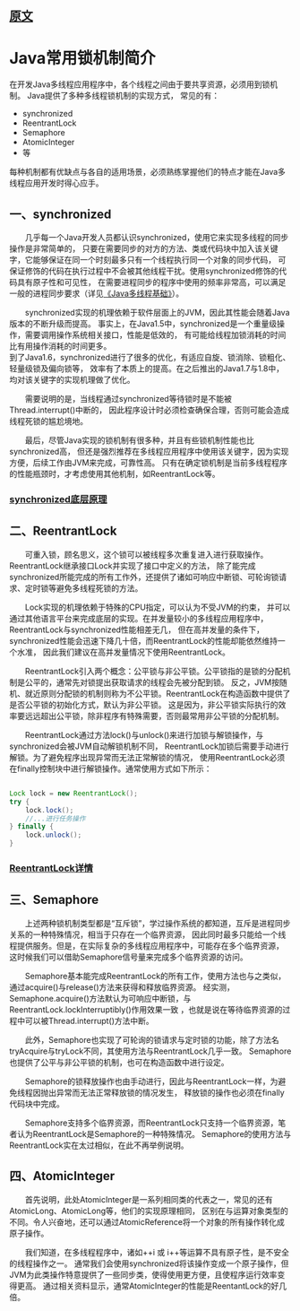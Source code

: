 
## [原文](https://www.cnblogs.com/hanganglin/p/3577096.html)

# Java常用锁机制简介

在开发Java多线程应用程序中，各个线程之间由于要共享资源，必须用到锁机制。
Java提供了多种多线程锁机制的实现方式，
常见的有：

- synchronized
- ReentrantLock
- Semaphore
- AtomicInteger
- 等

每种机制都有优缺点与各自的适用场景，必须熟练掌握他们的特点才能在Java多线程应用开发时得心应手。


## 一、synchronized
　　几乎每一个Java开发人员都认识synchronized，使用它来实现多线程的同步操作是非常简单的，
只要在需要同步的对方的方法、类或代码块中加入该关键字，它能够保证在同一个时刻最多只有一个线程执行同一个对象的同步代码，
可保证修饰的代码在执行过程中不会被其他线程干扰。使用synchronized修饰的代码具有原子性和可见性，
在需要进程同步的程序中使用的频率非常高，可以满足一般的进程同步要求（详见[《Java多线程基础》](http://www.cnblogs.com/hanganglin/articles/3517178.html)）。

　　synchronized实现的机理依赖于软件层面上的JVM，因此其性能会随着Java版本的不断升级而提高。
事实上，在Java1.5中，synchronized是一个重量级操作，需要调用操作系统相关接口，性能是低效的，
有可能给线程加锁消耗的时间比有用操作消耗的时间更多。   
到了Java1.6，synchronized进行了很多的优化，有适应自旋、锁消除、锁粗化、轻量级锁及偏向锁等，
效率有了本质上的提高。在之后推出的Java1.7与1.8中，均对该关键字的实现机理做了优化。

　　需要说明的是，当线程通过synchronized等待锁时是不能被Thread.interrupt()中断的，
因此程序设计时必须检查确保合理，否则可能会造成线程死锁的尴尬境地。

　　最后，尽管Java实现的锁机制有很多种，并且有些锁机制性能也比synchronized高，
但还是强烈推荐在多线程应用程序中使用该关键字，因为实现方便，后续工作由JVM来完成，可靠性高。
只有在确定锁机制是当前多线程程序的性能瓶颈时，才考虑使用其他机制，如ReentrantLock等。

### [synchronized底层原理](11、synchronized底层原理.md)

## 二、ReentrantLock
　　可重入锁，顾名思义，这个锁可以被线程多次重复进入进行获取操作。ReentrantLock继承接口Lock并实现了接口中定义的方法，
除了能完成synchronized所能完成的所有工作外，还提供了诸如可响应中断锁、可轮询锁请求、定时锁等避免多线程死锁的方法。

　　Lock实现的机理依赖于特殊的CPU指定，可以认为不受JVM的约束，
并可以通过其他语言平台来完成底层的实现。在并发量较小的多线程应用程序中，ReentrantLock与synchronized性能相差无几，
但在高并发量的条件下，synchronized性能会迅速下降几十倍，而ReentrantLock的性能却能依然维持一个水准，
因此我们建议在高并发量情况下使用ReentrantLock。

　　ReentrantLock引入两个概念：公平锁与非公平锁。公平锁指的是锁的分配机制是公平的，通常先对锁提出获取请求的线程会先被分配到锁。
反之，JVM按随机、就近原则分配锁的机制则称为不公平锁。ReentrantLock在构造函数中提供了是否公平锁的初始化方式，默认为非公平锁。
这是因为，非公平锁实际执行的效率要远远超出公平锁，除非程序有特殊需要，否则最常用非公平锁的分配机制。

　　ReentrantLock通过方法lock()与unlock()来进行加锁与解锁操作，与synchronized会被JVM自动解锁机制不同，
ReentrantLock加锁后需要手动进行解锁。为了避免程序出现异常而无法正常解锁的情况，
使用ReentrantLock必须在finally控制块中进行解锁操作。通常使用方式如下所示：

```java

Lock lock = new ReentrantLock();
try {
    lock.lock();
    //...进行任务操作
} finally {
    lock.unlock();
}
```

### [ReentrantLock详情](java.util.concurrent包源码阅读及其原理/04、4.ReentrantLock原理详解.md)


## 三、Semaphore
　　上述两种锁机制类型都是“互斥锁”，学过操作系统的都知道，互斥是进程同步关系的一种特殊情况，相当于只存在一个临界资源，
因此同时最多只能给一个线程提供服务。但是，在实际复杂的多线程应用程序中，可能存在多个临界资源，
这时候我们可以借助Semaphore信号量来完成多个临界资源的访问。

　　Semaphore基本能完成ReentrantLock的所有工作，使用方法也与之类似，通过acquire()与release()方法来获得和释放临界资源。
经实测，Semaphone.acquire()方法默认为可响应中断锁，与ReentrantLock.lockInterruptibly()作用效果一致
，也就是说在等待临界资源的过程中可以被Thread.interrupt()方法中断。

　　此外，Semaphore也实现了可轮询的锁请求与定时锁的功能，除了方法名tryAcquire与tryLock不同，其使用方法与ReentrantLock几乎一致。
Semaphore也提供了公平与非公平锁的机制，也可在构造函数中进行设定。

　　Semaphore的锁释放操作也由手动进行，因此与ReentrantLock一样，为避免线程因抛出异常而无法正常释放锁的情况发生，
释放锁的操作也必须在finally代码块中完成。

　　Semaphore支持多个临界资源，而ReentrantLock只支持一个临界资源，笔者认为ReentrantLock是Semaphore的一种特殊情况。
Semaphore的使用方法与ReentrantLock实在太过相似，在此不再举例说明。

## 四、AtomicInteger
　　首先说明，此处AtomicInteger是一系列相同类的代表之一，常见的还有AtomicLong、AtomicLong等，他们的实现原理相同，
区别在与运算对象类型的不同。令人兴奋地，还可以通过AtomicReference<V>将一个对象的所有操作转化成原子操作。

　　我们知道，在多线程程序中，诸如++i 或 i++等运算不具有原子性，是不安全的线程操作之一。
通常我们会使用synchronized将该操作变成一个原子操作，但JVM为此类操作特意提供了一些同步类，使得使用更方便，且使程序运行效率变得更高。
通过相关资料显示，通常AtomicInteger的性能是ReentantLock的好几倍。